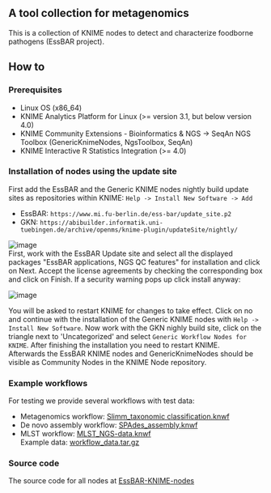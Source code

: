 ## A tool collection for metagenomics
This is a collection of KNIME nodes to detect and characterize foodborne pathogens (EssBAR project).

## How to
### Prerequisites
 - Linux OS (x86_64)
 - KNIME Analytics Platform for Linux (>= version 3.1, but below version 4.0)
 - KNIME Community Extensions - Bioinformatics & NGS -> SeqAn NGS Toolbox (GenericKnimeNodes, NgsToolbox, SeqAn)  
 - KNIME Interactive R Statistics Integration (>= 4.0)
 
### Installation of nodes using the update site  
First add the EssBAR and the Generic KNIME nodes nightly build update sites as repositories within KNIME:
```Help -> Install New Software -> Add```   
  - EssBAR: ```https://www.mi.fu-berlin.de/ess-bar/update_site.p2```
  - GKN: ```https://abibuilder.informatik.uni-tuebingen.de/archive/openms/knime-plugin/updateSite/nightly/```

![image](images/loaded_update_sites.png)   
First, work with the EssBAR Update site and select all the displayed packages  "EssBAR applications, NGS QC features" for installation and click on Next. Accept the license agreements by checking the corresponding box and click on Finish.
If a security warning pops up click install anyway:  
   
![image](images/unsigned_content-warning.png)    

You will be asked to restart KNIME for changes to take effect. Click on no and continue with the installation of the Generic KNIME nodes with ```Help -> Install New Software```. Now work with the GKN nighly build site, click on the triangle next to 'Uncategorized' and select ```Generic Workflow Nodes for KNIME```. After finishing the installation you need to restart KNIME.   
Afterwards the EssBAR KNIME nodes and GenericKnimeNodes should be visible as Community Nodes in the KNIME Node repository.   
   
### Example workflows
For testing we provide several workflows with test data:
 - Metagenomics workflow: [Slimm_taxonomic classification.knwf](Slimm_taxonomic_classification.knwf)
 - De novo assembly workflow: [SPAdes_assembly.knwf](SPAdes_assembly.knwf)
 - MLST workflow: [MLST_NGS-data.knwf](MLST_NGS-data.knwf)  
 Example data: [workflow_data.tar.gz](https://www.mi.fu-berlin.de/ess-bar/workflow_data.tar.gz)

### Source code
The source code for all nodes at [EssBAR-KNIME-nodes](https://github.com/kneubert/EssBAR-KNIME-nodes)

